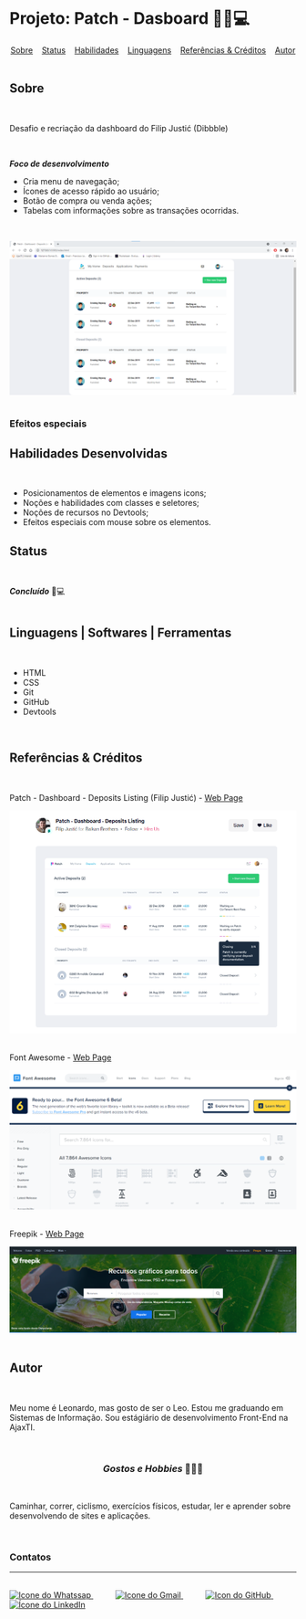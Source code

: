 # Projeto: Patch - Dasboard 👨‍💻💻

<div align=center>
    <a href="#sobre" align=center>Sobre</a>&nbsp;&nbsp;&nbsp;
    <a href="#status" align=center>Status</a>&nbsp;&nbsp;&nbsp;
    <a href="#habilidades" align=center>Habilidades</a>&nbsp;&nbsp;&nbsp;
    <a href="#linguages" align=center>Linguagens</a>&nbsp;&nbsp;&nbsp;
    <a href="#referencias" align=center>Referências & Créditos</a>&nbsp;&nbsp;&nbsp; 
    <a href="#autor" align=center>Autor</a> 
</div>
<br>

<h2 id="sobre">Sobre</h2><br>

<p>Desafio e recriação da dashboard do Filip Justić (Dibbble)</p>

<br>

***Foco de desenvolvimento*** 
 
- Cria menu de navegação;
- Ícones de acesso rápido ao usuário;
- Botão de compra ou venda ações;
- Tabelas com informações sobre as transações ocorridas.

<br>

<img src="demost/demost.png" align=center ><br><br>


### Efeitos especiais



<h2 id="habilidades">Habilidades Desenvolvidas</h2><br>

* Posicionamentos de elementos e imagens icons;
* Noções e habilidades com classes e seletores;
* Noções de recursos no Devtools;
* Efeitos especiais com mouse sobre os elementos.


<h2 id="status">Status</h2><br>

***Concluído*** 🚀💻
<br><br>

<h2 id="linguages">Linguagens | Softwares | Ferramentas</h2><br>

* HTML
* CSS
* Git
* GitHub
* Devtools

<br>


<h2 id="referencias">Referências & Créditos</h2><br>

Patch - Dashboard - Deposits Listing (Filip Justić) - [Web Page](https://dribbble.com/shots/5929162-Patch-Dashboard-Deposits-Listing)

<img src="demost/creditos.png" title="Dashboard - Felip Justió" href="">
<br><br>

Font Awesome - [Web Page](https://fontawesome.com/v5.15/icons?d=gallery&p=2)

<img src="demost/font-awesome.png" title="Tutorial">
<br><br>

Freepik - [Web Page](https://br.freepik.com/)

<img src="demost/freepik.png" title="Tutorial">
<br><br>



<h2 id="autor">Autor</h2><br>

<p> Meu nome é Leonardo, mas gosto de ser o Leo. Estou me graduando em Sistemas de Informação. Sou estágiário de desenvolvimento Front-End na AjaxTI.</p><br>


<h3 align=center><i>Gostos e Hobbies </i>📖🙋‍♂️</h3><br> 

Caminhar, correr, ciclismo, exercícios físicos, estudar, ler e aprender sobre desenvolvendo de sites e aplicações.</p><br>

<div>
    <h3><strong>Contatos</strong></h3><hr><br>    
    <a href="https://api.whatsapp.com/send?l=pt-BR&phone=5585988511269&text=Prazer%2C%20sou%20Leonardo%20Ara%C3%BAjo%2C%20mas%20gosto%20de%20ser%20chamado%20por%20Leo.%0ASou%20universit%C3%A1rio%20de%20Sistemas%20de%20Informa%C3%A7%C3%A3o%2C%0A%0AComo%20posso%20ajudar%3F">
        <img  src="https://i.imgur.com/YyLyMPi.png" height="30em" title="Icone do Whatssap">
    </a>
    &nbsp;&nbsp;&nbsp;&nbsp;&nbsp;&nbsp;&nbsp;&nbsp;&nbsp;
     <a href="mailto:araujoleonardo310@gmail.com">
        <img src="https://i.imgur.com/tLI3d6L.png" height="30em" title="Icone do Gmail">
    </a>
    &nbsp;&nbsp;&nbsp;&nbsp;&nbsp;&nbsp;&nbsp;&nbsp;&nbsp;
    <a href="https://github.com/araujoleonardo310">
        <img  src="https://i.imgur.com/LpVinhs.png" height="30em" title="Icon do GitHub">
    </a>   
    &nbsp;&nbsp;&nbsp;&nbsp;&nbsp;&nbsp;&nbsp;&nbsp;&nbsp;
    <a href="https://www.linkedin.com/in/leonardoaraujo310/">
        <img src="https://i.imgur.com/HlqBmV8.png" height="30em" title="Ícone do LinkedIn">
    </a>
</div>

